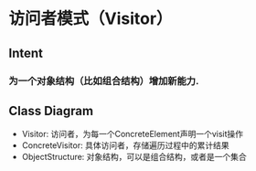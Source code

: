 # 访问者模式（Visitor）
## Intent
### 为一个对象结构（比如组合结构）增加新能力.
## Class Diagram
+ Visitor: 访问者，为每一个ConcreteElement声明一个visit操作
+ ConcreteVisitor: 具体访问者，存储遍历过程中的累计结果
+ ObjectStructure: 对象结构，可以是组合结构，或者是一个集合